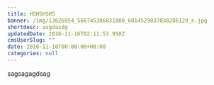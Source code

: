 ```yaml
---
title: HSHSHSHS
banner: /img/13626954_566745386831008_6014529837038286129_n.jpg
shortdesc: asgdasdg
updatedDate: 2016-11-16T02:11:53.950Z
cmsUserSlug: ""
date: 2016-11-16T00:00:00+08:00
categories: null
---
```


sagsagagdsag